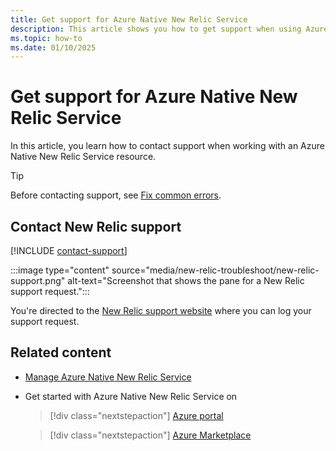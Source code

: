 ```yaml
---
title: Get support for Azure Native New Relic Service
description: This article shows you how to get support when using Azure Native New Relic Service with the Azure Cloud.
ms.topic: how-to
ms.date: 01/10/2025
---
```


# Get support for Azure Native New Relic Service

In this article, you learn how to contact support when working with an Azure Native New Relic Service resource. 

> [!TIP]
> Before contacting support, see [Fix common errors](new-relic-troubleshoot.md).

## Contact New Relic support

[!INCLUDE [contact-support](../includes/contact-support.md)]

<!--new-relic-contact-support-->

:::image type="content" source="media/new-relic-troubleshoot/new-relic-support.png" alt-text="Screenshot that shows the pane for a New Relic support request.":::

You're directed to the [New Relic support website](https://support.newrelic.com/) where you can log your support request.

## Related content

- [Manage Azure Native New Relic Service](manage.md)
- Get started with Azure Native New Relic Service on

    > [!div class="nextstepaction"]
    > [Azure portal](https://portal.azure.com/#view/HubsExtension/BrowseResource/resourceType/NewRelic.Observability%2Fmonitors)

    > [!div class="nextstepaction"]
    > [Azure Marketplace](https://azuremarketplace.microsoft.com/marketplace/apps/newrelicinc1635200720692.newrelic_liftr_payg?tab=Overview)
